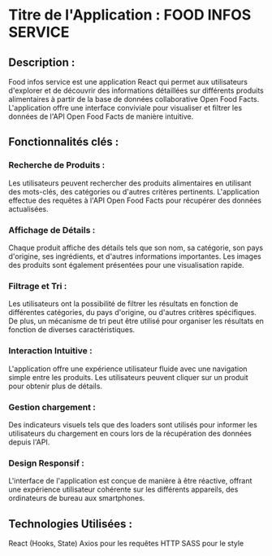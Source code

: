 # Titre de l'Application : FOOD INFOS SERVICE

## Description :

Food infos service  est une application React qui permet aux utilisateurs d'explorer et de découvrir des informations détaillées sur différents produits alimentaires à partir de la base de données collaborative Open Food Facts. L'application offre une interface conviviale pour visualiser et filtrer les données de l'API Open Food Facts de manière intuitive.

## Fonctionnalités clés :

### Recherche de Produits : 
Les utilisateurs peuvent rechercher des produits alimentaires en utilisant des mots-clés, des catégories ou d'autres critères pertinents. L'application effectue des requêtes à l'API Open Food Facts pour récupérer des données actualisées.

### Affichage de Détails :
Chaque produit affiche des détails tels que son nom, sa catégorie, son pays d'origine, ses ingrédients, et d'autres informations importantes. Les images des produits sont également présentées pour une visualisation rapide.

### Filtrage et Tri : 
Les utilisateurs ont la possibilité de filtrer les résultats en fonction de différentes catégories, du pays d'origine, ou d'autres critères spécifiques. De plus, un mécanisme de tri peut être utilisé pour organiser les résultats en fonction de diverses caractéristiques.

### Interaction Intuitive : 
L'application offre une expérience utilisateur fluide avec une navigation simple entre les produits. Les utilisateurs peuvent cliquer sur un produit pour obtenir plus de détails.

### Gestion chargement : 
Des indicateurs visuels tels que des loaders sont utilisés pour informer les utilisateurs du chargement en cours lors de la récupération des données depuis l'API.

### Design Responsif : 
L'interface de l'application est conçue de manière à être réactive, offrant une expérience utilisateur cohérente sur les différents appareils, des ordinateurs de bureau aux smartphones.

## Technologies Utilisées :

React (Hooks, State)
Axios pour les requêtes HTTP
SASS pour le style